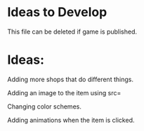 # Ideas to Develop

This file can be deleted if game is published.


# Ideas:

Adding more shops that do different things.

Adding an image to the item using src=

Changing color schemes.

Adding animations when the item is clicked.
